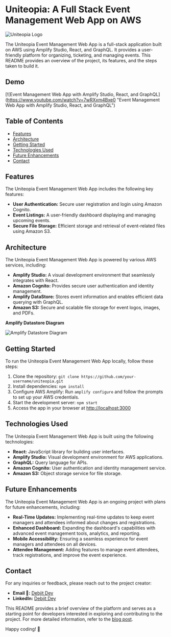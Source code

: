 # Uniteopia: A Full Stack Event Management Web App on AWS 

![Uniteopia Logo](https://www.uniteopia.com/static/media/logo.3979654da57205936267.png)

The Uniteopia Event Management Web App is a full-stack application built on AWS using Amplify Studio, React, and GraphQL. It provides a user-friendly platform for organizing, ticketing, and managing events. This README provides an overview of the project, its features, and the steps taken to build it.

## Demo

[![Event Management Web App with Amplify Studio, React, and GraphQL] 
(https://www.youtube.com/watch?v=7wRXxm4Bxe0 "Event Management Web App with Amplify Studio, React, and GraphQL")   

## Table of Contents

- [Features](#features)
- [Architecture](#architecture)
- [Getting Started](#getting-started)
- [Technologies Used](#technologies-used)
- [Future Enhancements](#future-enhancements)
- [Contact](#contact)

## Features

The Uniteopia Event Management Web App includes the following key features:

- **User Authentication:** Secure user registration and login using Amazon Cognito.
- **Event Listings:** A user-friendly dashboard displaying and managing upcoming events.
- **Secure File Storage:** Efficient storage and retrieval of event-related files using Amazon S3.

## Architecture

The Uniteopia Event Management Web App is powered by various AWS services, including:

- **Amplify Studio:** A visual development environment that seamlessly integrates with React.
- **Amazon Cognito:** Provides secure user authentication and identity management.
- **Amplify DataStore:** Stores event information and enables efficient data querying with GraphQL.
- **Amazon S3:** Secure and scalable file storage for event logos, images, and PDFs.

**Amplify Datastore Diagram**

![Amplify Datastore Diagram](https://miro.medium.com/v2/resize:fit:1100/format:webp/1*PFYe_s4i3j6ze7NvwHMagA.png)

## Getting Started

To run the Uniteopia Event Management Web App locally, follow these steps:

1. Clone the repository: `git clone https://github.com/your-username/uniteopia.git`
2. Install dependencies: `npm install`
3. Configure AWS Amplify: Run `amplify configure` and follow the prompts to set up your AWS credentials.
4. Start the development server: `npm start`
5. Access the app in your browser at [http://localhost:3000](http://localhost:3000)

## Technologies Used

The Uniteopia Event Management Web App is built using the following technologies:

- **React:** JavaScript library for building user interfaces.
- **Amplify Studio:** Visual development environment for AWS applications.
- **GraphQL:** Query language for APIs.
- **Amazon Cognito:** User authentication and identity management service.
- **Amazon S3:** Object storage service for file storage.

## Future Enhancements

The Uniteopia Event Management Web App is an ongoing project with plans for future enhancements, including:

- **Real-Time Updates:** Implementing real-time updates to keep event managers and attendees informed about changes and registrations.
- **Enhanced Dashboard:** Expanding the dashboard's capabilities with advanced event management tools, analytics, and reporting.
- **Mobile Accessibility:** Ensuring a seamless experience for event managers and attendees on all devices.
- **Attendee Management:** Adding features to manage event attendees, track registrations, and improve the event experience.

## Contact

For any inquiries or feedback, please reach out to the project creator:

- **Email 📧:** [Debjit Dey](mailto:d.dey2002@yahoo.com)
- **LinkedIn:** [Debjit Dey](https://www.linkedin.com/in/debjitdey/)

This README provides a brief overview of the platform and serves as a starting point for developers interested in exploring and contributing to the project. For more detailed information, refer to the [blog post](https://dev.to/debjit1122/building-uniteopia-an-event-management-web-app-with-amplify-studio-react-and-graphql-5659).

Happy coding! 🚀
